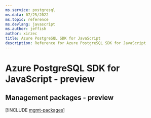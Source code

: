 ```yaml
---
ms.service: postgresql
ms.data: 07/25/2022
ms.topic: reference
ms.devlang: javascript
ms.author: jeffish
author: xirzec
title: Azure PostgreSQL SDK for JavaScript
description: Reference for Azure PostgreSQL SDK for JavaScript
---
```

# Azure PostgreSQL SDK for JavaScript - preview

## Management packages - preview
[!INCLUDE [mgmt-packages](postgresql-mgmt-index.md)]